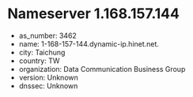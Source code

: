 # Nameserver 1.168.157.144

* as_number: 3462
* name: 1-168-157-144.dynamic-ip.hinet.net.
* city: Taichung
* country: TW
* organization: Data Communication Business Group
* version: Unknown
* dnssec: Unknown
